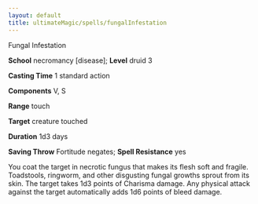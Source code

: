 ```yaml
---
layout: default
title: ultimateMagic/spells/fungalInfestation
---
```

Fungal Infestation

**School** necromancy [disease]; **Level** druid 3

**Casting Time** 1 standard action

**Components** V, S

**Range** touch

**Target** creature touched

**Duration** 1d3 days

**Saving Throw** Fortitude negates; **Spell Resistance** yes

You coat the target in necrotic fungus that makes its flesh soft and fragile. Toadstools, ringworm, and other disgusting fungal growths sprout from its skin. The target takes 1d3 points of Charisma damage. Any physical attack against the target automatically adds 1d6 points of bleed damage.

